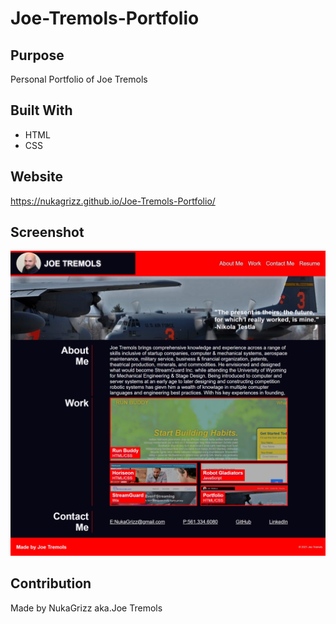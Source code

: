 # Joe-Tremols-Portfolio

## Purpose
Personal Portfolio of Joe Tremols

## Built With
* HTML
* CSS

## Website
https://nukagrizz.github.io/Joe-Tremols-Portfolio/


## Screenshot
![Screenshot](./assets/screenshots/screenshot-of-portfolio.png)

## Contribution
Made by NukaGrizz aka.Joe Tremols

